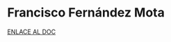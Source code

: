 # Francisco Fernández Mota

[ENLACE AL DOC](../../../static/PDFs/Protocolo/Francisco%20Fernandez%20Mota.pdf)
